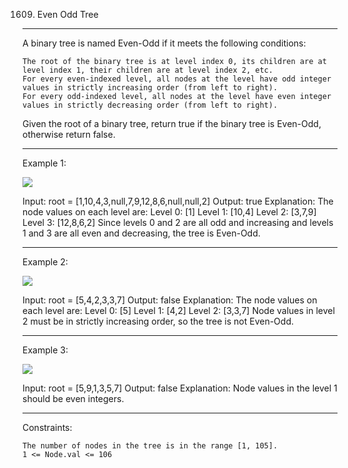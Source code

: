 1609. Even Odd Tree
***
A binary tree is named Even-Odd if it meets the following conditions:

    The root of the binary tree is at level index 0, its children are at level index 1, their children are at level index 2, etc.
    For every even-indexed level, all nodes at the level have odd integer values in strictly increasing order (from left to right).
    For every odd-indexed level, all nodes at the level have even integer values in strictly decreasing order (from left to right).

Given the root of a binary tree, return true if the binary tree is Even-Odd, otherwise return false.


***
Example 1:

![](https://assets.leetcode.com/uploads/2020/09/15/sample_1_1966.png)

Input: root = [1,10,4,3,null,7,9,12,8,6,null,null,2]
Output: true
Explanation: The node values on each level are:
Level 0: [1]
Level 1: [10,4]
Level 2: [3,7,9]
Level 3: [12,8,6,2]
Since levels 0 and 2 are all odd and increasing and levels 1 and 3 are all even and decreasing, the tree is Even-Odd.
***
Example 2:

![](https://assets.leetcode.com/uploads/2020/09/15/sample_2_1966.png)


Input: root = [5,4,2,3,3,7]
Output: false
Explanation: The node values on each level are:
Level 0: [5]
Level 1: [4,2]
Level 2: [3,3,7]
Node values in level 2 must be in strictly increasing order, so the tree is not Even-Odd.
***
Example 3:

![](https://assets.leetcode.com/uploads/2020/09/22/sample_1_333_1966.png)


Input: root = [5,9,1,3,5,7]
Output: false
Explanation: Node values in the level 1 should be even integers.
***


Constraints:

    The number of nodes in the tree is in the range [1, 105].
    1 <= Node.val <= 106

